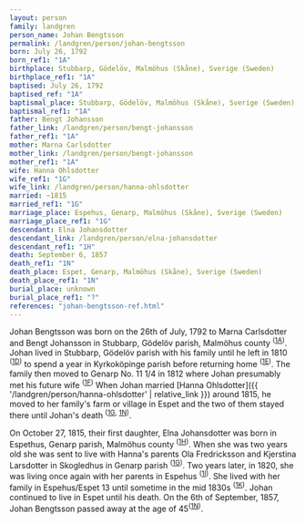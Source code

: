 ```yaml
---
layout: person
family: landgren
person_name: Johan Bengtsson
permalink: /landgren/person/johan-bengtsson
born: July 26, 1792
born_ref1: "1A"
birthplace: Stubbarp, Gödelöv, Malmöhus (Skåne), Sverige (Sweden)
birthplace_ref1: "1A"
baptised: July 26, 1792
baptised_ref: "1A"
baptismal_place: Stubbarp, Gödelöv, Malmöhus (Skåne), Sverige (Sweden)
baptismal_ref1: "1A"
father: Bengt Johansson
father_link: /landgren/person/bengt-johansson
father_ref1: "1A"
mother: Marna Carlsdotter
mother_link: /landgren/person/bengt-johansson
mother_ref1: "1A"
wife: Hanna Ohlsdotter
wife_ref1: "1G"
wife_link: /landgren/person/hanna-ohlsdotter
married: ~1815
married_ref1: "1G"
marriage_place: Espehus, Genarp, Malmöhus (Skåne), Sverige (Sweden)
marriage_place_ref1: "1G"
descendant: Elna Johansdotter
descendant_link: /landgren/person/elna-johansdotter
descendant_ref1: "1H"
death: September 6, 1857
death_ref1: "1N"
death_place: Espet, Genarp, Malmöhus (Skåne), Sverige (Sweden)
death_place_ref1: "1N"
burial_place: unknown
burial_place_ref1: "?"
references: "johan-bengtsson-ref.html"
---
```

Johan Bengtsson was born on the 26th of July, 1792 to Marna Carlsdotter and Bengt Johansson in Stubbarp, Gödelöv parish, Malmöhus county <sup>([1A](#1A))</sup>. Johan lived in Stubbarp, Gödelöv parish with his family until he left in 1810 <sup>([1D](#1D))</sup> to spend a year in Kyrkoköpinge parish before returning home <sup>([1E](#1E))</sup>. The family then moved to Genarp No. 11 1/4 in 1812 where Johan presumably met his future wife <sup>([1F](#1F))</sup> When Johan married [Hanna Ohlsdotter]({{ '/landgren/person/hanna-ohlsdotter' | relative_link }}) around 1815, he moved to her family's farm or village in Espet and the two of them stayed there until Johan's death <sup>([1G](#1G), [1N](#1N))</sup>.

On October 27, 1815, their first daughter, Elna Johansdotter was born in Espethus, Genarp parish, Malmöhus county <sup>([1H](#1H))</sup>. When she was two years old she was sent to live with Hanna's parents Ola Fredricksson and Kjerstina Larsdotter in Skogledhus in Genarp parish <sup>([1G](#1G))</sup>. Two years later, in 1820, she was living once again with her parents in Espehus <sup>([1I](#1I))</sup>. She lived with her family in Espehus/Espet 13 until sometime in the mid 1830s <sup>([1K](#1K))</sup>. Johan continued to live in Espet until his death. On the 6th of September, 1857, Johan Bengtsson passed away at the age of 45<sup>([1N](#1N))</sup>.

